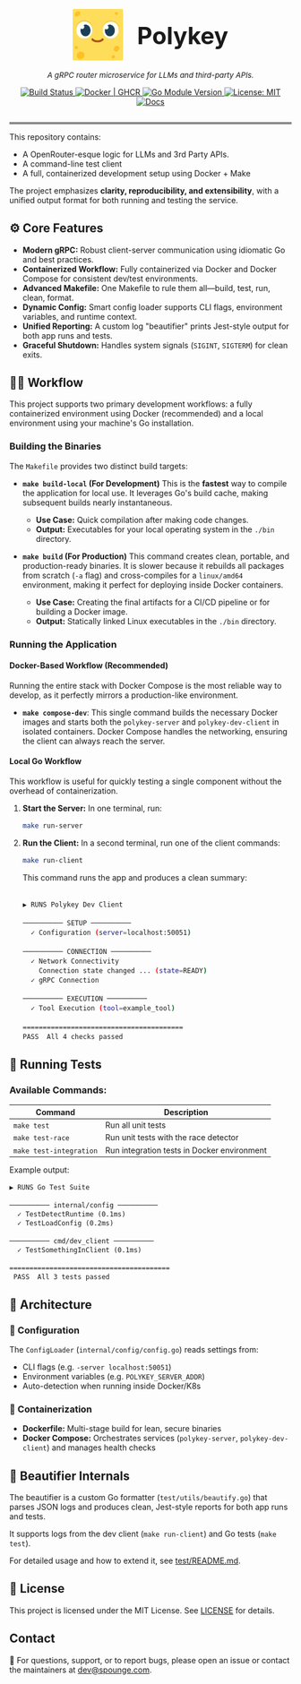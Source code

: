 <p align="center">
  <a href="https://github.com/SpoungeAI/polykey-service" title="PolyKey Repository" style="display: inline-block; vertical-align: middle;">
    <img src="./SpoungeBordered.png" alt="Spounge Logo" width="90" />
  </a>
  <span style="display: inline-block; vertical-align: middle; font-size: 3em; font-weight: bold; margin-left: 0.5em;">
    Polykey
  </span>
</p>

<p align="center">
  <em style="font-size: 0.95em;">A gRPC router microservice for LLMs and third-party APIs.</em>
</p>

<p align="center">
  <a href="https://github.com/SpoungeAI/polykey-service/actions/workflows/ci.yml">
    <img src="https://img.shields.io/github/actions/workflow/status/SpoungeAI/polykey-service/ci.yml?label=Build&style=flat&color=brightgreen" alt="Build Status" />
  </a>
  <a href="https://github.com/SpoungeAI/polykey-service/pkgs/container/polykey-service">
    <img src="https://img.shields.io/badge/Docker-GHCR-blue?logo=docker&style=flat" alt="Docker | GHCR" />
  </a>
  <a href="https://github.com/SpoungeAI/polykey-service/blob/main/go.mod">
    <img src="https://img.shields.io/github/go-mod/go-version/SpoungeAI/polykey-service?style=flat" alt="Go Module Version" />
  </a>
  <a href="./LICENSE">
    <img src="https://img.shields.io/badge/license-MIT-blue?style=flat" alt="License: MIT" />
  </a>
  <a href="https://github.com/SpoungeAI/polykey-service/wiki">
    <img src="https://img.shields.io/badge/docs-polykey--service-blue?style=flat" alt="Docs" />
  </a>
</p>


<hr style="width: 100%; height: 4px; background-color: #888; border: none; margin: 2em auto 1em;" />



This repository contains:
- A OpenRouter-esque logic for LLMs and 3rd Party APIs.
- A command-line test client
- A full, containerized development setup using Docker + Make

The project emphasizes **clarity, reproducibility, and extensibility**, with a unified output format for both running and testing the service.


## ⚙️ Core Features

- **Modern gRPC:** Robust client-server communication using idiomatic Go and best practices.
- **Containerized Workflow:** Fully containerized via Docker and Docker Compose for consistent dev/test environments.
- **Advanced Makefile:** One Makefile to rule them all—build, test, run, clean, format.
- **Dynamic Config:** Smart config loader supports CLI flags, environment variables, and runtime context.
- **Unified Reporting:** A custom log "beautifier" prints Jest-style output for both app runs and tests.
- **Graceful Shutdown:** Handles system signals (`SIGINT`, `SIGTERM`) for clean exits.

## 👨‍💻 Workflow


This project supports two primary development workflows: a fully containerized environment using Docker (recommended) and a local environment using your machine's Go installation.

### Building the Binaries

The `Makefile` provides two distinct build targets:

* **`make build-local` (For Development)**
    This is the **fastest** way to compile the application for local use. It leverages Go's build cache, making subsequent builds nearly instantaneous.
    -   **Use Case:** Quick compilation after making code changes.
    -   **Output:** Executables for your local operating system in the `./bin` directory.

* **`make build` (For Production)**
    This command creates clean, portable, and production-ready binaries. It is slower because it rebuilds all packages from scratch (`-a` flag) and cross-compiles for a `linux/amd64` environment, making it perfect for deploying inside Docker containers.
    -   **Use Case:** Creating the final artifacts for a CI/CD pipeline or for building a Docker image.
    -   **Output:** Statically linked Linux executables in the `./bin` directory.

### Running the Application

#### Docker-Based Workflow (Recommended)

Running the entire stack with Docker Compose is the most reliable way to develop, as it perfectly mirrors a production-like environment.

* **`make compose-dev`**: This single command builds the necessary Docker images and starts both the `polykey-server` and `polykey-dev-client` in isolated containers. Docker Compose handles the networking, ensuring the client can always reach the server.

#### Local Go Workflow

This workflow is useful for quickly testing a single component without the overhead of containerization.

1.  **Start the Server:** In one terminal, run:
    ```sh
    make run-server
    ```
2.  **Run the Client:** In a second terminal, run one of the client commands:
    ```sh
    make run-client
    ```

    This command runs the app and produces a clean summary:
    ```bash

    ▶ RUNS Polykey Dev Client

    ────────── SETUP ──────────
      ✓ Configuration (server=localhost:50051)

    ────────── CONNECTION ──────────
      ✓ Network Connectivity
        Connection state changed ... (state=READY)
      ✓ gRPC Connection

    ────────── EXECUTION ──────────
      ✓ Tool Execution (tool=example_tool)

    ========================================
    PASS  All 4 checks passed
    ```

## 🧪 Running Tests

### Available Commands:

| Command                 | Description                                 |
| ----------------------- | ------------------------------------------- |
| `make test`             | Run all unit tests                          |
| `make test-race`        | Run unit tests with the race detector       |
| `make test-integration` | Run integration tests in Docker environment |

Example output:

```
▶ RUNS Go Test Suite

────────── internal/config ──────────
  ✓ TestDetectRuntime (0.1ms)
  ✓ TestLoadConfig (0.2ms)

────────── cmd/dev_client ──────────
  ✓ TestSomethingInClient (0.1ms)

========================================
 PASS  All 3 tests passed
```

## 🧱 Architecture

### 🧩 Configuration

The `ConfigLoader` (`internal/config/config.go`) reads settings from:

* CLI flags (e.g. `-server localhost:50051`)
* Environment variables (e.g. `POLYKEY_SERVER_ADDR`)
* Auto-detection when running inside Docker/K8s

### 🐳 Containerization

* **Dockerfile:** Multi-stage build for lean, secure binaries
* **Docker Compose:** Orchestrates services (`polykey-server`, `polykey-dev-client`) and manages health checks

## 🎨 Beautifier Internals

The beautifier is a custom Go formatter (`test/utils/beautify.go`) that parses JSON logs and produces clean, Jest-style reports for both app runs and tests.

It supports logs from the dev client (`make run-client`) and Go tests (`make test`).

For detailed usage and how to extend it, see [test/README.md](test/README.md).

## 📄 License

This project is licensed under the MIT License. See [LICENSE](./LICENSE) for details.

## Contact

🧽 For questions, support, or to report bugs, please open an issue or contact the maintainers at [dev@spounge.com](mailto:dev@spounge.com).

